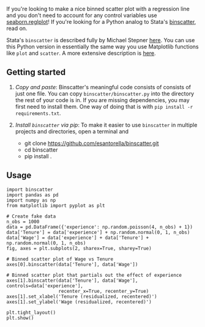 If you're looking to make a nice binned scatter plot with a regression line and you
don't need to account for any control variables use
[seaborn.reglplot](https://seaborn.pydata.org/generated/seaborn.regplot.html)! If you're
looking for a Python analog to Stata's
[binscatter](https://michaelstepner.com/binscatter/), read on.

Stata's `binscatter` is described fully by Michael Stepner
[here](https://michaelstepner.com/binscatter/). You can use this Python version in
essentially the same way you use Matplotlib functions like `plot` and `scatter`.
A more extensive description is [here](http://esantorella.com/2017/11/03/binscatter/).

## Getting started

1. _Copy and paste_: Binscatter's meaningful code consists of consists of just one file.
You can copy `binscatter/binscatter.py` into the directory the rest of your code is in.
If you are missing dependencies, you may first need to install them. One way of doing
that is with `pip install -r requirements.txt`.

2. _Install `binscatter` via pip_: To make it easier to use `binscatter` in multiple
projects and directories, open a terminal and
   - git clone https://github.com/esantorella/binscatter.git
   - cd binscatter
   - pip install .

## Usage

```
import binscatter
import pandas as pd
import numpy as np
from matplotlib import pyplot as plt

# Create fake data
n_obs = 1000
data = pd.DataFrame({'experience': np.random.poisson(4, n_obs) + 1})
data['Tenure'] = data['experience'] + np.random.normal(0, 1, n_obs)
data['Wage'] = data['experience'] + data['Tenure'] + np.random.normal(0, 1, n_obs)
fig, axes = plt.subplots(2, sharex=True, sharey=True)

# Binned scatter plot of Wage vs Tenure
axes[0].binscatter(data['Tenure'], data['Wage'])

# Binned scatter plot that partials out the effect of experience
axes[1].binscatter(data['Tenure'], data['Wage'], controls=data['experience'],
                   recenter_x=True, recenter_y=True)
axes[1].set_xlabel('Tenure (residualized, recentered)')
axes[1].set_ylabel('Wage (residualized, recentered)')

plt.tight_layout()
plt.show()
```
